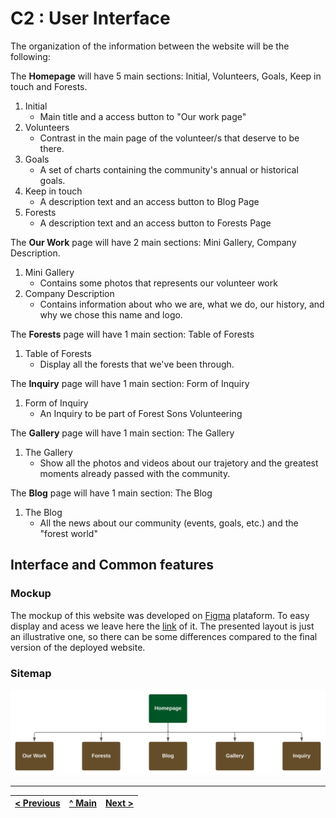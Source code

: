 # C2 : User Interface
The organization of the information between the website will be the following:

The **Homepage** will have 5 main sections: Initial, Volunteers, Goals, Keep in touch and Forests.

1. Initial
    * Main title and a access button to "Our work page"
2. Volunteers
    * Contrast in the main page of the volunteer/s that deserve to be there.
3. Goals
    * A set of charts containing the community's annual or historical goals.
4. Keep in touch
    * A description text and an access button to Blog Page
5. Forests
    * A description text and an access button to Forests Page

The **Our Work** page will have 2 main sections: Mini Gallery, Company Description.

1. Mini Gallery
    * Contains some photos that represents our volunteer work 
2. Company Description
    * Contains information about who we are, what we do, our history, and why we chose this name and logo.

The **Forests** page will have 1 main section: Table of Forests

1. Table of Forests
    * Display all the forests that we've been through.

The **Inquiry** page will have 1 main section: Form of Inquiry

1. Form of Inquiry
    * An Inquiry to be part of Forest Sons Volunteering

The **Gallery** page will have 1 main section: The Gallery

1. The Gallery
    * Show all the photos and videos about our trajetory and the greatest moments already passed with the community.

The **Blog** page will have 1 main section: The Blog

1. The Blog
    * All the news about our community (events, goals, etc.) and the "forest world"

## Interface and Common features

### Mockup
The mockup of this website was developed on [Figma](https://www.figma.com/) plataform. To easy display and acess we leave here the [link](https://www.figma.com/file/HdVGhxKR5UajM5QFCSY7Z4/Forest-Sons-Design?node-id=0%3A1) of it. The presented layout is just an illustrative one, so there can be some differences compared to the final version of the deployed website.

### Sitemap
![Forest Sons Sitemap](/doc/images/sitemap.svg)


---
[< Previous](c1.md) | [^ Main](../../..) | [Next >](c3.md)
:--- | :---: | ---: